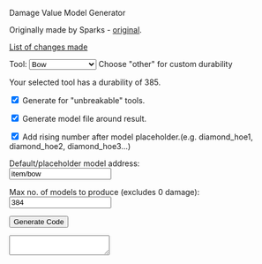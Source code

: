<!-- HTML originally by Sparks accidentalgames.com -->
<script src = "customTool.js"></script>
<p>Damage Value Model Generator</p>
<p>Originally made by Sparks - <a href = "http://accidentalgames.com/media/durabilityModels.php">original</a>.</p>
<p><a href = "https://github.com/geenium/damage-value-generator/blob/master/changes_list.txt" target = "_blank">List of changes made</a></p>
<p>Tool: <select id = 'durability' onchange = 'durabilityInfo()'>
  <option value = "385">Bow</option>
  <option value = "26">Carrot on a Stick</option>
  <option value = "1562">Diamond Tool</option>
  <option value = "65">Fishing Rod</option>
  <option value = "65">Flint &amp; Steel</option>
  <option value = "33">Golden Tool</option>
  <option value = "251">Iron Tool</option>
  <option value = "238">Shears</option>
  <option value = "132">Stone Tool</option>
  <option value = "60">Wood Tool</option>
  <option value = "1">Other</option>
</select>
<span class ='info'>Choose "other" for custom durability</span></p>
<div id = 'durabilityInfo'>Your selected tool has a durability of 385.</div>
<p><input type ='checkbox' id = 'unbreakable' checked = 'checked'/> Generate for "unbreakable" tools.</p>
<p><input type ='checkbox' id = 'model' checked = 'checked'/> Generate model file around result.</p>
<p><input type ='checkbox' id = 'inc' checked = 'checked'/> Add rising number after model placeholder.<span class = 'info'>(e.g. diamond_hoe1, diamond_hoe2, diamond_hoe3...)</span></p>
<p>Default/placeholder model address:<br>
<input type = 'text' id = 'address' value = 'item/bow'/>
  <p>Max no. of models to produce (excludes 0 damage):<br>
<input type = 'text' id = 'modelLimit' value = '384'/>
<p><input type = 'button' value = 'Generate Code' id = 'generate' onclick = 'generate()'/></p>
<textarea readonly id = 'result' class = 'hidden'></textarea>
